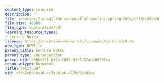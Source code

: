 ```yaml
---
content_type: resource
description: ''
file: /courses/21a-441-the-conquest-of-america-spring-2004/c5fd7c89ec38cc3ab1ab417bd6e601ee_lec17.pdf
file_size: 48880
file_type: application/pdf
learning_resource_types:
- Lecture Notes
license: https://creativecommons.org/licenses/by-nc-sa/4.0/
ocw_type: OCWFile
parent_title: Lecture Notes
parent_type: CourseSection
parent_uid: e36bc121-b72a-f808-9fd2-57acb852f54a
resourcetype: Document
title: lec17.pdf
uid: c5fd7c89-ec38-cc3a-b1ab-417bd6e601ee
---
```

